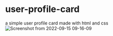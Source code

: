 # user-profile-card
a simple user profile card made with html and css
![Screenshot from 2022-09-15 09-16-09](https://user-images.githubusercontent.com/93251536/190328580-ce089df2-e5e5-4088-b6da-54eda54c8c07.png)
